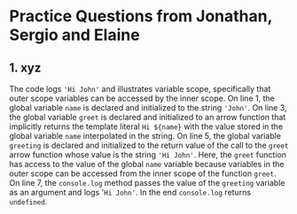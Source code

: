 # Practice Questions from Jonathan, Sergio and Elaine

## 1. xyz

The code logs `'Hi John'` and illustrates variable scope, specifically that outer scope variables can be accessed by the inner scope. On line 1, the global variable `name` is declared and initialized to the string `'John'`. On line 3, the global variable `greet` is declared and initialized to an arrow function that implicitly returns the template literal `Hi ${name}` with the value stored in the global variable `name` interpolated in the string. On line 5, the global variable `greeting` is declared and initialized to the return value of the call to the `greet` arrow function whose value is the string `'Hi John'`. Here, the `greet` function has access to the value of the global `name` variable because variables in the outer scope can be accessed from the inner scope of the function `greet`. On line 7, the `console.log` method passes the value of the `greeting` variable as an argument and logs '`Hi John'`. In the end `console.log` returns `undefined`.
